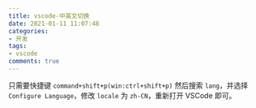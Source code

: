 ```yaml
---
title: vscode-中英文切换
date: 2021-01-11 11:07:48
categories:
- 开发
tags:
- vscode
comments: true
---
```


只需要快捷键 `command+shift+p(win:ctrl+shift+p)` 然后搜索 `lang`，并选择 `Configure Language`，修改 `locale` 为 `zh-CN`，重新打开 VSCode 即可。

